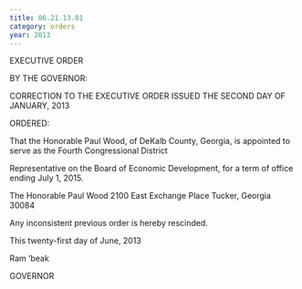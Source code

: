 ```yaml
---
title: 06.21.13.01
category: orders
year: 2013
---
```

 

EXECUTIVE ORDER

BY THE GOVERNOR:

CORRECTION TO THE EXECUTIVE ORDER ISSUED THE SECOND DAY OF JANUARY, 2013

ORDERED:

That the Honorable Paul Wood, of DeKalb County, Georgia, is
appointed to serve as the Fourth Congressional District

Representative on the Board of Economic Development, for a term
of office ending July 1, 2015.

The Honorable Paul Wood
2100 East Exchange Place
Tucker, Georgia 30084

Any inconsistent previous order is hereby rescinded.

This twenty-first day of June, 2013

Ram ‘beak

GOVERNOR

